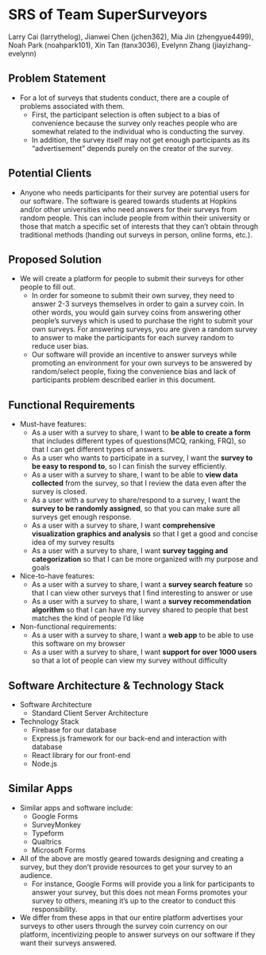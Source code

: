 # SRS of Team SuperSurveyors
Larry Cai (larrythelog), Jianwei Chen (jchen362), Mia Jin (zhengyue4499), Noah Park (noahpark101), Xin Tan (tanx3036), Evelynn Zhang (jiayizhang-evelynn)

## Problem Statement
* For a lot of surveys that students conduct, there are a couple of problems associated with them. 
  * First, the participant selection is often subject to a bias of convenience because the survey only reaches people who are somewhat related to the individual who is conducting the survey. 
  * In addition, the survey itself may not get enough participants as its “advertisement” depends purely on the creator of the survey. 

## Potential Clients
* Anyone who needs participants for their survey are potential users for our software. The software is geared towards students at Hopkins and/or other universities who need answers for their surveys from random people. This can include people from within their university or those that match a specific set of interests that they can’t obtain through traditional methods (handing out surveys in person, online forms, etc.).

## Proposed Solution
* We will create a platform for people to submit their surveys for other people to fill out. 
  * In order for someone to submit their own survey, they need to answer 2-3 surveys themselves in order to gain a survey coin. In other words, you would gain survey coins from answering other people’s surveys which is used to purchase the right to submit your own surveys. For answering surveys, you are given a random survey to answer to make the participants for each survey random to reduce user bias. 
  * Our software will provide an incentive to answer surveys while promoting an environment for your own surveys to be answered by random/select people, fixing the convenience bias and lack of participants problem described earlier in this document.

## Functional Requirements
* Must-have features: 
  * As a user with a survey to share, I want to **be able to create a form** that includes different types of questions(MCQ, ranking, FRQ), so that I can get different types of answers.
  * As a user who wants to participate in a survey, I want the **survey to be easy to respond to**, so I can finish the survey efficiently.
  * As a user with a survey to share, I want to be able to **view data collected** from the survey, so that I review the data even after the survey is closed.
  * As a user with a survey to share/respond to a survey, I want the **survey to be randomly assigned**, so that you can make sure all surveys get enough response.
  * As a user with a survey to share, I want **comprehensive visualization graphics and analysis** so that I get a good and concise idea of my survey results
  * As a user with a survey to share, I want **survey tagging and categorization** so that I can be more organized with my purpose and goals
* Nice-to-have features:
  * As a user with a survey to share, I want a **survey search feature** so that I can view other surveys that I find interesting to answer or use
  * As a user with a survey to share, I want a **survey recommendation algorithm** so that I can have my survey shared to people that best matches the kind of people I’d like
* Non-functional requirements:
  * As a user with a survey to share, I want a **web app** to be able to use this software on my browser
  * As a user with a survey to share, I want **support for over 1000 users** so that a lot of people can view my survey without difficulty

## Software Architecture & Technology Stack
* Software Architecture
  * Standard Client Server Architecture
* Technology Stack
  * Firebase for our database
  * Express.js framework for our back-end and interaction with database
  * React library for our front-end 
  * Node.js


## Similar Apps
* Similar apps and software include:
  * Google Forms
  * SurveyMonkey
  * Typeform
  * Qualtrics
  * Microsoft Forms
* All of the above are mostly geared towards designing and creating a survey, but they don’t provide resources to get your survey to an audience. 
  * For instance, Google Forms will provide you a link for participants to answer your survey, but this does not mean Forms promotes your survey to others, meaning it’s up to the creator to conduct this responsibility. 
* We differ from these apps in that our entire platform advertises your surveys to other users through the survey coin currency on our platform, incentivizing people to answer surveys on our software if they want their surveys answered.